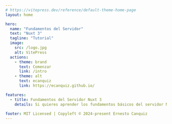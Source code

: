 ```yaml
---
# https://vitepress.dev/reference/default-theme-home-page
layout: home

hero:
  name: "Fundamentos del Servidor"
  text: "Nuxt 3"
  tagline: "Tutorial"
  image:
    src: /logo.jpg
    alt: VitePress
  actions:
    - theme: brand
      text: Comenzar
      link: /intro
    - theme: alt
      text: ecanquiz
      link: https://ecanquiz.github.io/

features:  
  - title: Fundamentos del Servidor Nuxt 3
    details: Si quieres aprender los fundamentos básicos del servidor Nuxt 3, esto es para ti.
    
footer: MIT Licensed | Copyleft © 2024-present Ernesto Canquiz
---
```


